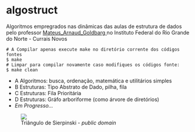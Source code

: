 # algostruct

<p>
Algoritmos empregrados nas dinâmicas das aulas de estrutura de dados
pelo professor <a href="https://github.com/mateusArnaudGoldbarg"> Mateus_Arnaud_Goldbarg </a>
no Instituto Federal do Rio Grande do Norte - Currais Novos
</p>

```
# A Compilar apenas execute make no diretório corrente dos códigos fontes
$ make
# Limpar para compilar novamente caso modifiques os códigos fonte:
$ make clean
```

<ul>
  <li> A Algoritmos: busca, ordenação, matemática e utilitários simples </li>
  <li> B Estruturas: Tipo Abstrato de Dado, pilha, fila </li>
  <li> C Estruturas: Fila Prioritária </li>
  <li> D Estruturas: Gráfo arboriforme (como árvore de diretórios) </li>
  <li> <i> Em Progresso... </i> </li>
</ul>

<figure>
  <img src="https://upload.wikimedia.org/wikipedia/commons/thumb/8/80/SierpinskiTriangle.svg/800px-SierpinskiTriangle.svg.png" />
  <figcaption> Triângulo de Sierpinski - <i>public domain</i> <figcaption>
</figure>
